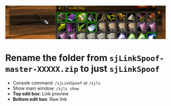 ![sjls-demo](sjls-demo.gif "sjLS Demo")

# Rename the folder from `sjLinkSpoof-master-XXXXX.zip` to just `sjLinkSpoof`

-   Console command: `/sjLinkSpoof` or `/sjls`
-   Show main window: `/sjls show`
-   **Top edit box**: Link preview
-   **Bottom edit box**: Raw link
